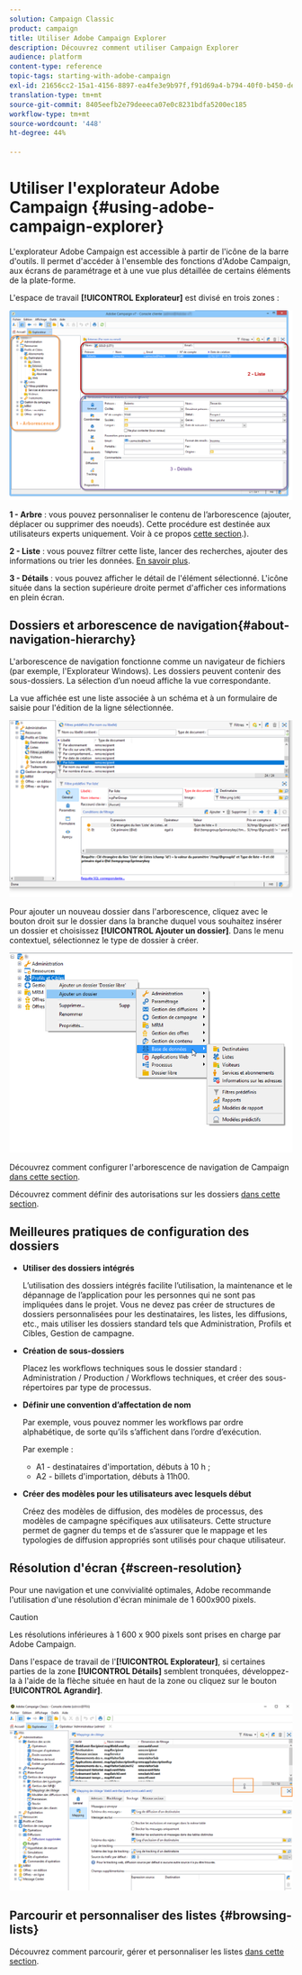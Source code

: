 ```yaml
---
solution: Campaign Classic
product: campaign
title: Utiliser Adobe Campaign Explorer
description: Découvrez comment utiliser Campaign Explorer
audience: platform
content-type: reference
topic-tags: starting-with-adobe-campaign
exl-id: 21656cc2-15a1-4156-8897-ea4fe3e9b97f,f91d69a4-b794-40f0-b450-de862d7333e2
translation-type: tm+mt
source-git-commit: 8405eefb2e79deeeca07e0c8231bdfa5200ec185
workflow-type: tm+mt
source-wordcount: '448'
ht-degree: 44%

---
```


# Utiliser l&#39;explorateur Adobe Campaign {#using-adobe-campaign-explorer}

L&#39;explorateur Adobe Campaign est accessible à partir de l&#39;icône de la barre d&#39;outils. Il permet d&#39;accéder à l&#39;ensemble des fonctions d&#39;Adobe Campaign, aux écrans de paramétrage et à une vue plus détaillée de certains éléments de la plate-forme.

L&#39;espace de travail **[!UICONTROL Explorateur]** est divisé en trois zones :

![](assets/s_ncs_user_navigation.png)

**1 - Arbre** : vous pouvez personnaliser le contenu de l’arborescence (ajouter, déplacer ou supprimer des noeuds). Cette procédure est destinée aux utilisateurs experts uniquement. Voir à ce propos [cette section](#about-navigation-hierarchy).).

**2 - Liste** : vous pouvez filtrer cette liste, lancer des recherches, ajouter des informations ou trier les données. [En savoir plus](adobe-campaign-ui-lists.md).

**3 - Détails** : vous pouvez afficher le détail de l&#39;élément sélectionné. L&#39;icône située dans la section supérieure droite permet d&#39;afficher ces informations en plein écran.

## Dossiers et arborescence de navigation{#about-navigation-hierarchy}

L&#39;arborescence de navigation fonctionne comme un navigateur de fichiers (par exemple, l&#39;Explorateur Windows). Les dossiers peuvent contenir des sous-dossiers. La sélection d’un noeud affiche la vue correspondante.

La vue affichée est une liste associée à un schéma et à un formulaire de saisie pour l&#39;édition de la ligne sélectionnée.

![](assets/d_ncs_integration_navigation.png)

Pour ajouter un nouveau dossier dans l&#39;arborescence, cliquez avec le bouton droit sur le dossier dans la branche duquel vous souhaitez insérer un dossier et choisissez **[!UICONTROL Ajouter un dossier]**. Dans le menu contextuel, sélectionnez le type de dossier à créer.

![](assets/d_ncs_integration_navigation_create.png)

Découvrez comment configurer l&#39;arborescence de navigation de Campaign [dans cette section](../../configuration/using/configuration.md).

Découvrez comment définir des autorisations sur les dossiers [dans cette section](access-management-folders.md).

## Meilleures pratiques de configuration des dossiers

* **Utiliser des dossiers intégrés**

   L’utilisation des dossiers intégrés facilite l’utilisation, la maintenance et le dépannage de l’application pour les personnes qui ne sont pas impliquées dans le projet. Vous ne devez pas créer de structures de dossiers personnalisées pour les destinataires, les listes, les diffusions, etc., mais utiliser les dossiers standard tels que Administration, Profils et Cibles, Gestion de campagne.

* **Création de sous-dossiers**

   Placez les workflows techniques sous le dossier standard : Administration / Production / Workflows techniques, et créer des sous-répertoires par type de processus.

* **Définir une convention d’affectation de nom**

   Par exemple, vous pouvez nommer les workflows par ordre alphabétique, de sorte qu’ils s’affichent dans l’ordre d’exécution.

   Par exemple :

   * A1 - destinataires d&#39;importation, débuts à 10 h ;
   * A2 - billets d&#39;importation, débuts à 11h00.

* **Créer des modèles pour les utilisateurs avec lesquels début**

   Créez des modèles de diffusion, des modèles de processus, des modèles de campagne spécifiques aux utilisateurs. Cette structure permet de gagner du temps et de s’assurer que le mappage et les typologies de diffusion appropriés sont utilisés pour chaque utilisateur.

## Résolution d&#39;écran {#screen-resolution}

Pour une navigation et une convivialité optimales, Adobe recommande l&#39;utilisation d&#39;une résolution d&#39;écran minimale de 1 600x900 pixels.

>[!CAUTION]
>
>Les résolutions inférieures à 1 600 x 900 pixels sont prises en charge par Adobe Campaign.

Dans l&#39;espace de travail de l&#39;**[!UICONTROL Explorateur]**, si certaines parties de la zone **[!UICONTROL Détails]** semblent tronquées, développez-la à l&#39;aide de la flèche située en haut de la zone ou cliquez sur le bouton **[!UICONTROL Agrandir]**.

![](assets/s_ncs_user_resolution.png)

## Parcourir et personnaliser des listes {#browsing-lists}

Découvrez comment parcourir, gérer et personnaliser les listes [dans cette section](adobe-campaign-ui-lists.md).
